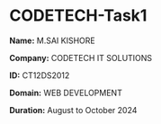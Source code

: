 # CODETECH-Task1
**Name:** M.SAI KISHORE 

**Company:** CODETECH IT SOLUTIONS

**ID:** CT12DS2012

**Domain:** WEB DEVELOPMENT

**Duration:** August to October 2024



